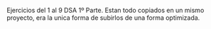 Ejercicios del 1 al 9 DSA 1º Parte.
Estan todo copiados en un mismo proyecto, era la unica forma de subirlos de una forma optimizada.
